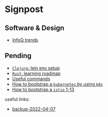 # Signpost

## Software & Design

- [InfoQ trends](#content/infoq-trends)

## Pending

- [`Clojure`: lein env setup](#content/pending/clojure/lein-env-setup)
- [`Rust`: learning roadmap](#content/pending/rust/learning-roadmap)
- [Useful commands](#content/pending/useful-commands)
- [How to bootstrap a `kubernetes` by using `k0s`](#content/pending/k0s-bootstrap)
- [How to bootstrap a `istio` 1-13](#content/pending/istio-1-13-bootstrap)


<div class="grey-margin">
  <p>useful links:</p>
  <ul>
    <li><a href="#content/backup-2022-04-07">backup-2022-04-07</a></li>
  </ul>
</div>